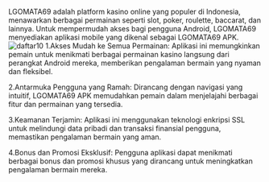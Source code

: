 LGOMATA69 adalah platform kasino online yang populer di Indonesia, menawarkan berbagai permainan seperti slot, poker, roulette, baccarat, dan lainnya. Untuk mempermudah akses bagi pengguna Android, LGOMATA69 menyediakan aplikasi mobile yang dikenal sebagai LGOMATA69 APK.
![daftar10](https://github.com/user-attachments/assets/7884f5f4-15da-4732-b9b8-ab93777da0ff)
1.Akses Mudah ke Semua Permainan: Aplikasi ini memungkinkan pemain untuk menikmati berbagai permainan kasino langsung dari perangkat Android mereka, memberikan pengalaman bermain yang nyaman dan fleksibel.​

2.Antarmuka Pengguna yang Ramah: Dirancang dengan navigasi yang intuitif, LGOMATA69 APK memudahkan pemain dalam menjelajahi berbagai fitur dan permainan yang tersedia.​

3.Keamanan Terjamin: Aplikasi ini menggunakan teknologi enkripsi SSL untuk melindungi data pribadi dan transaksi finansial pengguna, memastikan pengalaman bermain yang aman.​

4.Bonus dan Promosi Eksklusif: Pengguna aplikasi dapat menikmati berbagai bonus dan promosi khusus yang dirancang untuk meningkatkan pengalaman bermain mereka.​

